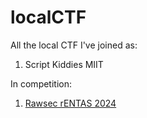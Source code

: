 # localCTF
All the local CTF I've joined as:
1. Script Kiddies MIIT


In competition:
1. [Rawsec rENTAS 2024](https://github.com/catveiraMain/localCTF/tree/main/rawsec-rentas2024)
